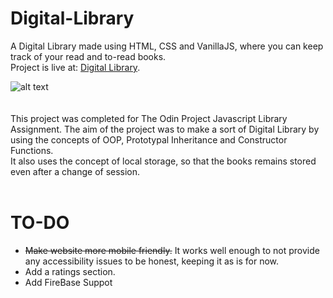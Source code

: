 # Digital-Library
A Digital Library made using HTML, CSS and VanillaJS, where you can keep track of your read and to-read books.  
Project is live at: [Digital Library](https://pret3nti0u5.github.io/Digital-Library/).  

![alt text](https://media.giphy.com/media/XFvOPi3Ff0wWGCZLFu/giphy.gif)  
<br></br>
This project was completed for The Odin Project Javascript Library Assignment.
The aim of the project was to make a sort of Digital Library by using the concepts of OOP, Prototypal Inheritance and Constructor Functions.  
It also uses the concept of local storage, so that the books remains stored even after a change of session.
<br></br>

# TO-DO
<ul>  
  <li><del>Make website more mobile friendly.</del> It works well enough to not provide any accessibility issues to be honest, keeping it as is for now.</li>
  <li>Add a ratings section.</li>
  <li>Add FireBase Suppot</li>
</ul>
